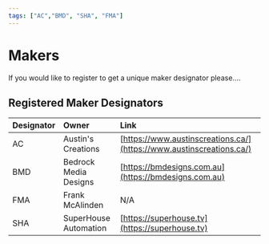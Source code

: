 ```yaml
---
tags: ["AC","BMD", "SHA", "FMA"]
---
```

# Makers
If you would like to register to get a unique maker designator please....

## Registered Maker Designators

|Designator| Owner                          | Link                     |
|:-------- |:-------------------------------| :------------------------|
|AC        |Austin's Creations              | [https://www.austinscreations.ca/](https://www.austinscreations.ca/) |
|BMD       |Bedrock Media Designs           | [https://bmdesigns.com.au](https://bmdesigns.com.au) |
|FMA       |Frank McAlinden                 |N/A|
|SHA       |SuperHouse Automation           | [https://superhouse.tv](https://superhouse.tv) |
